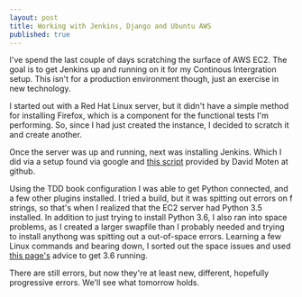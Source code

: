 ```yaml
---
layout: post
title: Working with Jenkins, Django and Ubuntu AWS
published: true
---
```


I've spend the last couple of days scratching the surface of AWS EC2. The goal is to get Jenkins up and running on it for my Continous Intergration setup. This isn't for a production environment though, just an exercise in new technology.

I started out with a Red Hat Linux server, but it didn't have a simple method for installing Firefox, which is a component for the functional tests I'm performing. So, since I had just created the instance, I decided to scratch it and create another.

Once the server was up and running, next was installing Jenkins. Which I did via a setup found via google and [this script](https://github.com/davidmoten/jenkins-ec2-https) provided by David Moten at github.

Using the TDD book configuration I was able to get Python connected, and a few other plugins installed. I tried a build, but it was spitting out errors on f strings, so that's when I realized that the EC2 server had Python 3.5 installed. In addition to just trying to install Python 3.6, I also ran into space problems, as I created a larger swapfile than I probably needed and trying to install anythong was spitting out a out-of-space errors. Learning a few Linux commands and bearing down, I sorted out the space issues and used [this page's](https://www.caseylabs.com/how-to-create-a-python-3-6-virtual-environment-on-ubuntu-16-04/) advice to get 3.6 running.

There are still errors, but now they're at least new, different, hopefully progressive errors. We'll see what tomorrow holds.
